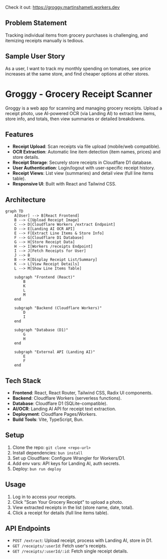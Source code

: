 Check it out: https://groggy.martinshameti.workers.dev

## Problem Statement

Tracking individual items from grocery purchases is challenging, and itemizing receipts manually is tedious.

## Sample User Story

As a user, I want to track my monthly spending on tomatoes, see price increases at the same store, and find cheaper options at other stores.

# Groggy - Grocery Receipt Scanner

Groggy is a web app for scanning and managing grocery receipts. Upload a receipt photo, use AI-powered OCR (via Landing AI) to extract line items, store info, and totals, then view summaries or detailed breakdowns.

## Features

- **Receipt Upload**: Scan receipts via file upload (mobile/web compatible).
- **OCR Extraction**: Automatic line item detection (item names, prices) and store details.
- **Receipt Storage**: Securely store receipts in Cloudflare D1 database.
- **User Authentication**: Login/logout with user-specific receipt history.
- **Receipt Views**: List view (summaries) and detail view (full line items table).
- **Responsive UI**: Built with React and Tailwind CSS.

## Architecture

```mermaid
graph TD
    A[User] --> B[React Frontend]
    B --> C[Upload Receipt Image]
    C --> D[Cloudflare Workers /extract Endpoint]
    D --> E[Landing AI OCR API]
    E --> F[Extract Line Items & Store Info]
    F --> G[Cloudflare D1 Database]
    G --> H[Store Receipt Data]
    H --> I[Workers /receipts Endpoint]
    I --> J[Fetch Receipts for User]
    J --> B
    B --> K[Display Receipt List/Summary]
    K --> L[View Receipt Details]
    L --> M[Show Line Items Table]

    subgraph "Frontend (React)"
        B
        K
        L
        M
    end

    subgraph "Backend (Cloudflare Workers)"
        D
        I
    end

    subgraph "Database (D1)"
        G
        H
    end

    subgraph "External API (Landing AI)"
        E
        F
    end
```

## Tech Stack

- **Frontend**: React, React Router, Tailwind CSS, Radix UI components.
- **Backend**: Cloudflare Workers (serverless functions).
- **Database**: Cloudflare D1 (SQLite-compatible).
- **AI/OCR**: Landing AI API for receipt text extraction.
- **Deployment**: Cloudflare Pages/Workers.
- **Build Tools**: Vite, TypeScript, Bun.

## Setup

1. Clone the repo: `git clone <repo-url>`
2. Install dependencies: `bun install`
3. Set up Cloudflare: Configure Wrangler for Workers/D1.
4. Add env vars: API keys for Landing AI, auth secrets.
5. Deploy: `bun run deploy`

## Usage

1. Log in to access your receipts.
2. Click "Scan Your Grocery Receipt" to upload a photo.
3. View extracted receipts in the list (store name, date, total).
4. Click a receipt for details (full line items table).

## API Endpoints

- `POST /extract`: Upload receipt, process with Landing AI, store in D1.
- `GET /receipts/:userId`: Fetch user's receipts.
- `GET /receipts/:userId/:id`: Fetch single receipt details.
